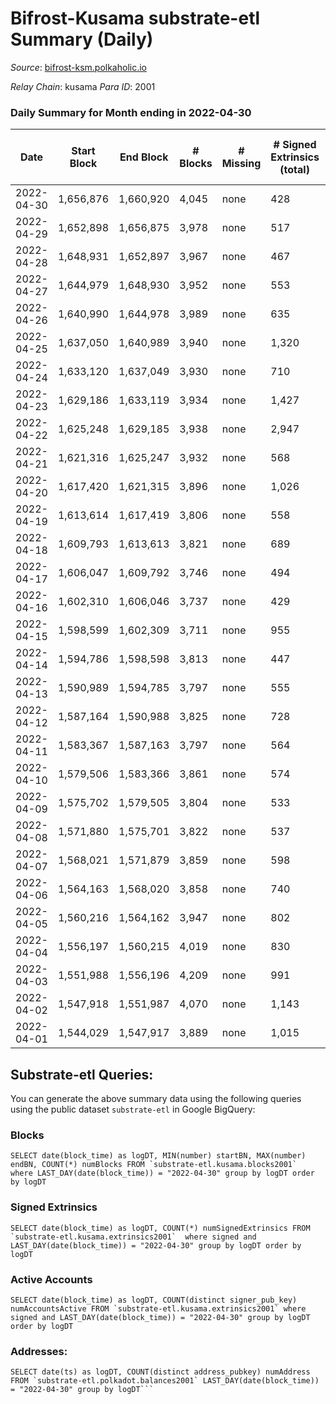 # Bifrost-Kusama substrate-etl Summary (Daily)

_Source_: [bifrost-ksm.polkaholic.io](https://bifrost-ksm.polkaholic.io)

*Relay Chain*: kusama
*Para ID*: 2001



### Daily Summary for Month ending in 2022-04-30


| Date | Start Block | End Block | # Blocks | # Missing | # Signed Extrinsics (total) | # Active Accounts | # Addresses with Balances | # Events | # Transfers | # XCM Transfers In | # XCM Transfers Out |
| ---- | ----------- | --------- | -------- | --------- | --------------------------- | ----------------- | ------------------------- | -------- | ----------- | ------------------ | ------------------- |
| 2022-04-30 | 1,656,876 | 1,660,920 | 4,045 | none  | 428 | 94 | 98,761 | 20,308 | 4,910 ($168,216) | 33 ($46,100.84) | 30 ($16,653.69) |
| 2022-04-29 | 1,652,898 | 1,656,875 | 3,978 | none  | 517 | 123 | 98,758 | 22,227 | 5,731 ($338,921) | 44 ($55,637.58) | 46 ($200,727) |
| 2022-04-28 | 1,648,931 | 1,652,897 | 3,967 | none  | 467 | 110 |  | 21,695 | 5,565 ($229,144) | 44 ($34,648.99) | 28 ($38,791.55) |
| 2022-04-27 | 1,644,979 | 1,648,930 | 3,952 | none  | 553 | 128 |  | 20,720 | 4,832 ($178,517) | 25 ($30,593.98) | 37 ($54,891.81) |
| 2022-04-26 | 1,640,990 | 1,644,978 | 3,989 | none  | 635 | 148 | 98,733 | 23,099 | 5,535 ($118,738) | 44 ($27,274.90) | 45 ($35,491.01) |
| 2022-04-25 | 1,637,050 | 1,640,989 | 3,940 | none  | 1,320 | 128 | 98,709 | 25,868 | 4,778 ($343,353) | 45 ($84,091.79) | 48 ($119,619) |
| 2022-04-24 | 1,633,120 | 1,637,049 | 3,930 | none  | 710 | 154 | 98,659 | 23,021 | 5,517 ($172,538) | 30 ($31,203.77) | 48 ($37,570.21) |
| 2022-04-23 | 1,629,186 | 1,633,119 | 3,934 | none  | 1,427 | 152 | 98,637 | 28,734 | 5,038 ($222,864) | 46 ($60,690.20) | 46 ($54,490.72) |
| 2022-04-22 | 1,625,248 | 1,629,185 | 3,938 | none  | 2,947 | 149 | 98,611 | 44,186 | 5,366 ($322,383) | 48 ($43,808.77) | 45 ($68,860.16) |
| 2022-04-21 | 1,621,316 | 1,625,247 | 3,932 | none  | 568 | 165 | 98,524 | 21,793 | 5,429 ($143,622) | 30 ($25,714.21) | 44 ($40,323.44) |
| 2022-04-20 | 1,617,420 | 1,621,315 | 3,896 | none  | 1,026 | 204 | 98,518 | 23,690 | 5,292 ($423,607) | 65 ($96,960.02) | 54 ($35,108.34) |
| 2022-04-19 | 1,613,614 | 1,617,419 | 3,806 | none  | 558 | 176 | 98,505 | 19,835 | 4,684 ($318,586) | 30 ($55,996.62) | 36 ($33,010.92) |
| 2022-04-18 | 1,609,793 | 1,613,613 | 3,821 | none  | 689 | 166 | 98,501 | 22,211 | 5,469 ($206,452) | 40 ($51,241.25) | 41 ($60,777.79) |
| 2022-04-17 | 1,606,047 | 1,609,792 | 3,746 | none  | 494 | 152 | 98,490 | 19,302 | 4,560 ($173,498) | 26 ($26,907.55) | 37 ($35,279.80) |
| 2022-04-16 | 1,602,310 | 1,606,046 | 3,737 | none  | 429 | 138 | 98,482 | 18,805 | 4,421 ($179,020) | 57 ($56,028.81) | 36 ($48,380.01) |
| 2022-04-15 | 1,598,599 | 1,602,309 | 3,711 | none  | 955 | 234 | 98,476 | 22,311 | 5,057 ($211,975) | 45 ($33,526.74) | 41 ($39,999.25) |
| 2022-04-14 | 1,594,786 | 1,598,598 | 3,813 | none  | 447 | 154 | 98,469 | 20,174 | 4,997 ($197,001) | 19 ($13,159.96) | 25 ($20,844.04) |
| 2022-04-13 | 1,590,989 | 1,594,785 | 3,797 | none  | 555 | 174 | 98,458 | 19,910 | 4,599 ($134,730) | 22 ($16,586.88) | 36 ($18,406.27) |
| 2022-04-12 | 1,587,164 | 1,590,988 | 3,825 | none  | 728 | 188 | 98,452 | 22,341 | 5,412 ($348,987) | 33 ($61,168.94) | 34 ($51,894.88) |
| 2022-04-11 | 1,583,367 | 1,587,163 | 3,797 | none  | 564 | 168 | 98,435 | 19,836 | 4,538 ($1,188,903) | 37 ($39,852.57) | 42 ($114,607) |
| 2022-04-10 | 1,579,506 | 1,583,366 | 3,861 | none  | 574 | 150 | 98,434 | 20,103 | 4,452 ($464,765) | 48 ($56,645.05) | 19 ($9,408.59) |
| 2022-04-09 | 1,575,702 | 1,579,505 | 3,804 | none  | 533 | 137 | 98,416 | 21,011 | 5,223 ($213,058) | 35 ($38,017.34) | 55 ($62,253.42) |
| 2022-04-08 | 1,571,880 | 1,575,701 | 3,822 | none  | 537 | 148 | 98,403 | 19,487 | 4,384 ($298,790) | 33 ($41,766.08) | 39 ($58,560.45) |
| 2022-04-07 | 1,568,021 | 1,571,879 | 3,859 | none  | 598 | 151 | 98,385 | 19,831 | 4,495 ($2,200,386) | 55 ($215,829) | 54 ($59,226.76) |
| 2022-04-06 | 1,564,163 | 1,568,020 | 3,858 | none  | 740 | 174 | 98,357 | 22,207 | 5,079 ($430,430) | 57 ($64,323.42) | 64 ($90,084.93) |
| 2022-04-05 | 1,560,216 | 1,564,162 | 3,947 | none  | 802 | 198 | 98,335 | 21,960 | 4,799 ($902,340) | 61 ($117,572) | 39 ($92,134.25) |
| 2022-04-04 | 1,556,197 | 1,560,215 | 4,019 | none  | 830 | 250 | 98,322 | 23,256 | 5,522 ($395,461) | 41 ($56,554.95) | 48 ($39,501.79) |
| 2022-04-03 | 1,551,988 | 1,556,196 | 4,209 | none  | 991 | 232 | 98,310 | 25,160 | 5,707 ($1,349,741) | 96 ($128,763) | 59 ($136,005) |
| 2022-04-02 | 1,547,918 | 1,551,987 | 4,070 | none  | 1,143 | 309 | 98,292 | 25,474 | 5,606 ($3,309,181) | 126 ($173,566) | 103 ($186,565) |
| 2022-04-01 | 1,544,029 | 1,547,917 | 3,889 | none  | 1,015 | 231 | 98,270 | 22,578 | 4,671 ($1,047,430) | 95 ($237,249) | 78 ($161,942) |

## Substrate-etl Queries:
You can generate the above summary data using the following queries using the public dataset `substrate-etl` in Google BigQuery:


### Blocks
```
SELECT date(block_time) as logDT, MIN(number) startBN, MAX(number) endBN, COUNT(*) numBlocks FROM `substrate-etl.kusama.blocks2001`  where LAST_DAY(date(block_time)) = "2022-04-30" group by logDT order by logDT
```


### Signed Extrinsics
```
SELECT date(block_time) as logDT, COUNT(*) numSignedExtrinsics FROM `substrate-etl.kusama.extrinsics2001`  where signed and LAST_DAY(date(block_time)) = "2022-04-30" group by logDT order by logDT
```


### Active Accounts
```
SELECT date(block_time) as logDT, COUNT(distinct signer_pub_key) numAccountsActive FROM `substrate-etl.kusama.extrinsics2001` where signed and LAST_DAY(date(block_time)) = "2022-04-30" group by logDT order by logDT
```


### Addresses:
```
SELECT date(ts) as logDT, COUNT(distinct address_pubkey) numAddress FROM `substrate-etl.polkadot.balances2001` LAST_DAY(date(block_time)) = "2022-04-30" group by logDT```

